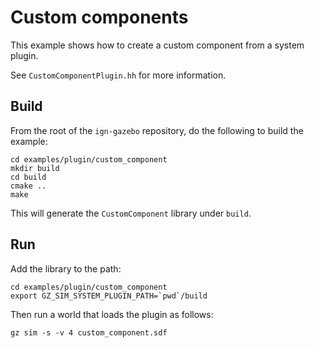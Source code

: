 # Custom components

This example shows how to create a custom component from a system plugin.

See `CustomComponentPlugin.hh` for more information.

## Build

From the root of the `ign-gazebo` repository, do the following to build the example:

~~~
cd examples/plugin/custom_component
mkdir build
cd build
cmake ..
make
~~~

This will generate the `CustomComponent` library under `build`.

## Run

Add the library to the path:

~~~
cd examples/plugin/custom_component
export GZ_SIM_SYSTEM_PLUGIN_PATH=`pwd`/build
~~~

Then run a world that loads the plugin as follows:

    gz sim -s -v 4 custom_component.sdf

